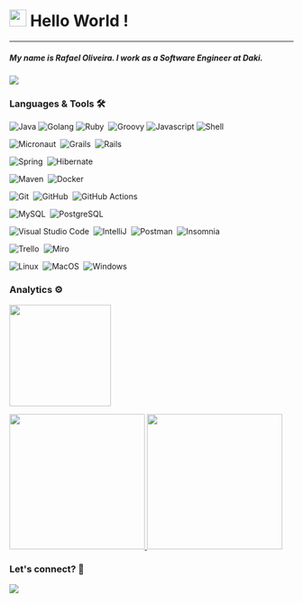 <h1><img src="https://emojis.slackmojis.com/emojis/images/1531849430/4246/blob-sunglasses.gif?1531849430" width="30"/>
Hello World ! </h1> <hr>


<h5>My name is Rafael Oliveira. I work as a Software Engineer at Daki.</h5>

![](http://estruyf-github.azurewebsites.net/api/VisitorHit?user=oliveira-a-rafael&repo=oliveira-a-rafael&countColorcountColor)

### Languages & Tools 🛠  

![Java](https://img.shields.io/badge/-Java-05122A?style=flat&logo=Java&logoColor=white&color=orange)&nbsp;![Golang](https://img.shields.io/badge/-Golang-05122A?style=flat&logo=go&logoColor=white&color=orange)&nbsp;![Ruby](https://img.shields.io/badge/-Ruby-05122A?style=flat&logo=ruby&logoColor=white&color=orange)&nbsp;  ![Groovy](https://img.shields.io/badge/-Groovy-05122A?style=flat&logo=groovy&logoColor=white&color=orange)&nbsp;![Javascript](https://img.shields.io/badge/-Javascript-05122A?style=flat&logo=javascript&logoColor=white&color=orange)&nbsp;![Shell](https://img.shields.io/badge/Shell-05122A?style=flat&logo=gnu-bash&logoColor=white&color=orange)&nbsp;

![Micronaut](https://img.shields.io/badge/-Micronaut-05122A?style=flat&logo=micronaut&logoColor=white)&nbsp;
![Grails](https://img.shields.io/badge/-Grails-05122A?style=flat&logo=grails&logoColor-white
)&nbsp;
![Rails](https://img.shields.io/badge/-Rails-05122A?style=flat&logo=rubyonrails&logoColor=)&nbsp;

![Spring](https://img.shields.io/badge/-Spring-05122A?style=flat&logo=spring&logoColor-white
)&nbsp;
![Hibernate](https://img.shields.io/badge/-Hibernate-05122A?style=flat&logo=hibernate&logoColor-white
)&nbsp;

![Maven](https://img.shields.io/badge/-Maven-05122A?style=flat&logo=apache-maven&logoColor-white
)&nbsp;
![Docker](https://img.shields.io/badge/-Docker-05122A?style=flat&logo=docker&logoColor=whitte)&nbsp;

![Git](https://img.shields.io/badge/-Git-05122A?style=flat&logo=git)&nbsp;
![GitHub](https://img.shields.io/badge/-GitHub-05122A?style=flat&logo=github)&nbsp;
![GitHub Actions](https://img.shields.io/badge/GitHub%20Actions%20-05122A?style=flat&logo=github-actions&logoColor-white
)&nbsp;

![MySQL](https://img.shields.io/badge/-MySQL-05122A?style=flat&logo=mysql&logoColor-white
)&nbsp;
![PostgreSQL](https://img.shields.io/badge/-PostgreSQL-05122A?style=flat&logo=postgresql)&nbsp;

![Visual Studio Code](https://img.shields.io/badge/-Visual%20Studio%20Code-05122A?style=flat&logo=visual-studio-code&logoColor=007ACC)&nbsp;
![IntelliJ](https://img.shields.io/badge/-IntelliJ-05122A?style=flat&logo=jetbrains)&nbsp;
![Postman](https://img.shields.io/badge/-Postman-05122A?style=flat&logo=postman)&nbsp;
![Insomnia](https://img.shields.io/badge/-Insomnia-05122A?style=flat&logo=insomnia)&nbsp;

![Trello](https://img.shields.io/badge/-Trello-05122A?style=flat&logo=trello&logoColor-white
)&nbsp;
![Miro](https://img.shields.io/badge/-Miro-05122A?style=flat&logo=miro&logoColor-white
)&nbsp;

![Linux](https://img.shields.io/badge/-Linux-05122A?style=flat&logo=linux&logoColor-white
)&nbsp;
![MacOS](https://img.shields.io/badge/-MacOS-05122A?style=flat&logo=apple&logoColor-white
)&nbsp;
![Windows](https://img.shields.io/badge/-Windows-05122A?style=flat&logo=windows&logoColor-white
)&nbsp;


### Analytics ⚙️

<!-- ![Github Languages](https://github-readme-stats.vercel.app/api/top-langs/?username=oliveira-a-rafael&layout=default&count_private=true&langs_count=10)

![Github Statistics](https://github-readme-stats.vercel.app/api/?username=oliveira-a-rafael&count_private=true&show_icons=true)

![Github Contributions](https://github-readme-streak-stats.herokuapp.com/?user=oliveira-a-rafael&hide_border=true) -->

<p align="left">
  <img height="180em" src="https://github-readme-streak-stats.herokuapp.com/?user=oliveira-a-rafael" />
</p>  
  
<p align="left">
<a href="https://github.com/oliveira-a-rafael">
  <img height="240em" src="https://github-readme-stats.vercel.app/api/?username=oliveira-a-rafael&count_private=true&show_icons=true"/>
  <img height="240em" src="https://github-readme-stats.vercel.app/api/top-langs/?username=oliveira-a-rafael&layout=default&langs_count=8&hide=HCL"/>
</a>
</p>


### Let's connect? 🤝

<p align="left"><a href="https://www.linkedin.com/in/rafaoliveira85/"><img
src="https://img.shields.io/badge/-LinkedIn-0077B5?style=flat&logo=Linkedin&logoColor=white"/></a>
</p>